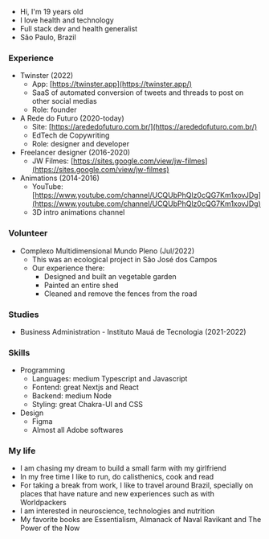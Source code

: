 - Hi, I'm 19 years old
- I love health and technology
- Full stack dev and health generalist
- São Paulo, Brazil

### Experience

- Twinster (2022)
  - App: [https://twinster.app](https://twinster.app/)
  - SaaS of automated conversion of tweets and threads to post on other social medias
  - Role: founder
- A Rede do Futuro (2020-today)
  - Site: [https://arededofuturo.com.br/](https://arededofuturo.com.br/)
  - EdTech de Copywriting
  - Role: designer and developer
- Freelancer designer (2016-2020)
  - JW Filmes: [https://sites.google.com/view/jw-filmes](https://sites.google.com/view/jw-filmes)
- Animations (2014-2016)
  - YouTube: [https://www.youtube.com/channel/UCQUbPhQlz0cQG7Km1xovJDg](https://www.youtube.com/channel/UCQUbPhQlz0cQG7Km1xovJDg)
  - 3D intro animations channel

### Volunteer

- Complexo Multidimensional Mundo Pleno (Jul/2022)
  - This was an ecological project in São José dos Campos
  - Our experience there:
    - Designed and built an vegetable garden
    - Painted an entire shed
    - Cleaned and remove the fences from the road

### Studies

- Business Administration - Instituto Mauá de Tecnologia (2021-2022)

### Skills

- Programming
  - Languages: medium Typescript and Javascript
  - Fontend: great Nextjs and React
  - Backend: medium Node
  - Styling: great Chakra-UI and CSS
- Design
  - Figma
  - Almost all Adobe softwares

### My life

- I am chasing my dream to build a small farm with my girlfriend
- In my free time I like to run, do calisthenics, cook and read
- For taking a break from work, I like to travel around Brazil, specially on places that have nature and new experiences such as with Worldpackers
- I am interested in neuroscience, technologies and nutrition
- My favorite books are Essentialism, Almanack of Naval Ravikant and The Power of the Now
